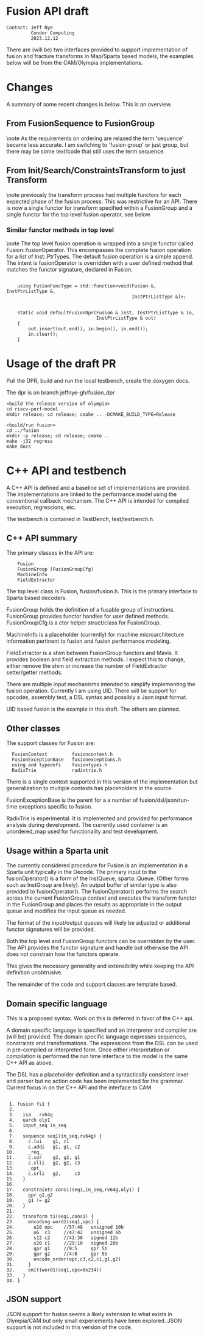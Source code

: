 # Fusion API draft

```
Contact: Jeff Nye
         Condor Computing
         2023.12.12
```

There are (will be) two interfaces provided to support implementation of fusion and fracture transforms in Map/Sparta based models, the examples below will be from the CAM/Olympia implementations.

# Changes

A summary of some recent changes is below. This is an overview.

## From FusionSequence to FusionGroup

\note As the requirements on ordering are relaxed the term 'sequence'
became less accurate. I am switching to 'fusion group' or just group,
but there may be some text/code that still uses the term sequence.

## From Init/Search/ConstraintsTransform to just Transform

\note previously the transform process had multiple functors for
each expected phase of the fusion process. This was restrictive for an
API. There is now a single functor for transform specified within
a FusionGroup and a single functor for the top level fusion operator, see below.

### Similar functor methods in top level

\note The top level fusion operation is wrapped into a single 
functor called Fusion::fusionOperator. This encompasses the complete
fusion operation for a list of Inst::PtrTypes. The default fusion operation
is a simple append. The intent is fusionOperator is overridden with a
user defined method that matches the functor signature, declared in
Fusion.


```

    using FusionFuncType = std::function<void(Fusion &, InstPtrListType &,
                                              InstPtrListType &)>;


    static void defaultFusionOpr(Fusion & inst, InstPtrListType & in,
                                 InstPtrListType & out)
    {
        out.insert(out.end(), in.begin(), in.end());
        in.clear();
    }

```

# Usage of the draft PR

Pull the DPR, build and run the local testbench, create the doxygen docs.

The dpr is on branch jeffnye-gh/fusion_dpr

```
<build the release version of olympia>
cd riscv-perf-model
mkdir release; cd release; cmake .. -DCMAKE_BUILD_TYPE=Release

<build/run fusion>
cd ../fusion
mkdir -p release; cd release; cmake ..
make -j32 regress
make docs
```

# C++ API and testbench

A C++ API is defined and a baseline set of implementations are provided. 
The implementations are linked to the performance model using the conventional 
callback mechanism. The C++ API is intended for compiled execution, regressions, etc.

The testbench is contained in TestBench, test/testbench.h.

## C++ API summary


 The primary classes in the API are:

```
    Fusion
    FusionGroup (FusionGroupCfg)
    MachineInfo
    FieldExtractor
```

The top level class is Fusion, fusion/fusion.h.  This is the primary
interface to Sparta based decoders.

FusionGroup holds the definition of a fusable group of instructions. FusionGroup
provides functor handles for user defined methods. FusionGroupCfg is a
ctor helper struct/class for FusionGroup.

MachineInfo is a placeholder (currently) for machine microarchitecture information pertinent to fusion and fusion performance modeling.

FieldExtractor is a shim between FusionGroup functors and Mavis. It provides
boolean and field extraction methods. I expect this to change, either remove
the shim or increase the number of FieldExtractor setter/getter methods.

There are multiple input mechanisms intended to simplify implementing
the fusion operation. Currently I am using UID. There will be support
for opcodes, assembly text, a DSL syntax and possibly a Json input format.

UID based fusion is the example in this draft. The others are planned.

## Other classes

The support classes for Fusion are:

```
  FusionContext         fusioncontext.h
  FusionExceptionBase   fusionexceptions.h
  using and typedefs    fusiontypes.h
  RadixTrie             radixtrie.h
```

There is a single context supported in this version of the implementation but
generalization to multiple contexts has placeholders in the source.

FusionExceptionBase is the parent for a a number of fusion/dsl/json/run-time exceptions specific to fusion.

RadixTrie is experimental. It is implemented and provided for performance analysis during development. The currently used container is an unordered\_map 
used for functionality and test development.

## Usage within a Sparta unit

The currently considered procedure for Fusion is an implementation in a 
Sparta unit typically in the Decode. The primary input to the 
fusionOperator() is a form of the InstQueue, sparta::Queue<InstPtr>.
(Other forms such as InstGroup are likely).  An output buffer of similar type is also provided to fusionOperator(). The fusionOperator() performs the
search across the current FusionGroup context and executes the transform
functor in the FusionGroup and places the results as appropriate in the output
queue and modifies the input queue as needed. 

The format of the input/output queues will likely be adjusted or additional
functor signatures will be provided. 

Both the top level and FusionGroup functors can be overridden by the user. The
API provides the functor signature and handle but otherwise the API does
not constrain how the functors  operate.

This gives the necessary generality and extensibility while keeping the
API definition unobtrusive.

The remainder of the code and support classes are template based. 

## Domain specific language

This is a proposed syntax. Work on this is deferred  in favor of the 
C++ api.

A domain specific language is specified and an interpreter and compiler are (will be) provided.  The domain specific language expresses sequences, constraints and transformations. The expressions from the DSL can be used in pre-compiled or interpreted form. Once either interpretation or compilation is performed the run time interface to the model is the same C++ API as above.

The DSL has a placeholder definition and a syntactically consistent lexer
and parser but no action code has been implemented for the grammar. Current
focus in on the C++ API and the interface to CAM.

```

 1. fusion fs1 {
 2.
 3.   isa   rv64g
 4.   uarch oly1
 5.   input_seq in_seq
 6.
 7.   sequence seq1(in_seq,rv64g) {
 8.     c.lui    g1, c1
 9.     c.addi   g1, g1, c2
10.     _req_
11.     c.xor    g2, g2, g1
12.     c.slli   g2, g2, c3
13.     _opt_
14.     c.srli   g2,     c3
15.   }
16.
17.   constraints cons1(seq1,in_seq,rv64g,oly1) {
18.     gpr g1,g2
19.     g1 != g2
20.   }
21.
22.   transform t1(seq1,cons1) {
23.     encoding word1(seq1,opc) {
24.       u10 opc    //57:48   unsigned 10b
25.       u6  c3     //47:42   unsigned 6b
26.       s12 c2     //41:30   signed 12b
27.       s20 c1     //29:10   signed 20b
28.       gpr g1     //9:5     gpr 5b
29.       gpr g2     //4:0     gpr 5b
30.       encode_order(opc,c3,c2,c1,g1,g2)
31.     }
32.     emit(word1(seq1,opc=0x234))
33.   }
34. }
```

## JSON support

JSON support for fusion seems a likely extension to what exists in Olympia/CAM but only small experiements have been explored. JSON support is not included in this version of the code.
